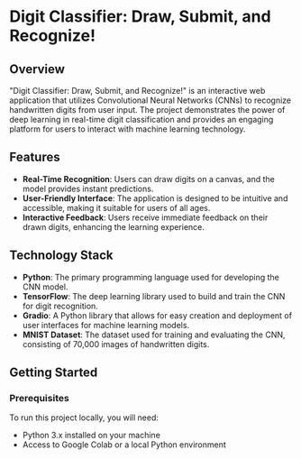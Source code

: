 # Digit Classifier: Draw, Submit, and Recognize!

## Overview

"Digit Classifier: Draw, Submit, and Recognize!" is an interactive web application that utilizes Convolutional Neural Networks (CNNs) to recognize handwritten digits from user input. The project demonstrates the power of deep learning in real-time digit classification and provides an engaging platform for users to interact with machine learning technology.

## Features

- **Real-Time Recognition**: Users can draw digits on a canvas, and the model provides instant predictions.
- **User-Friendly Interface**: The application is designed to be intuitive and accessible, making it suitable for users of all ages.
- **Interactive Feedback**: Users receive immediate feedback on their drawn digits, enhancing the learning experience.

## Technology Stack

- **Python**: The primary programming language used for developing the CNN model.
- **TensorFlow**: The deep learning library used to build and train the CNN for digit recognition.
- **Gradio**: A Python library that allows for easy creation and deployment of user interfaces for machine learning models.
- **MNIST Dataset**: The dataset used for training and evaluating the CNN, consisting of 70,000 images of handwritten digits.

## Getting Started

### Prerequisites

To run this project locally, you will need:

- Python 3.x installed on your machine
- Access to Google Colab or a local Python environment

